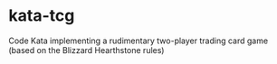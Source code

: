kata-tcg
========

Code Kata implementing a rudimentary two-player trading card game (based on the Blizzard Hearthstone rules)

